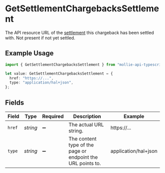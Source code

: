 # GetSettlementChargebacksSettlement

The API resource URL of the [settlement](get-settlement) this chargeback has been settled with. Not present if not yet settled.

## Example Usage

```typescript
import { GetSettlementChargebacksSettlement } from "mollie-api-typescript/models/operations";

let value: GetSettlementChargebacksSettlement = {
  href: "https://...",
  type: "application/hal+json",
};
```

## Fields

| Field                                                       | Type                                                        | Required                                                    | Description                                                 | Example                                                     |
| ----------------------------------------------------------- | ----------------------------------------------------------- | ----------------------------------------------------------- | ----------------------------------------------------------- | ----------------------------------------------------------- |
| `href`                                                      | *string*                                                    | :heavy_minus_sign:                                          | The actual URL string.                                      | https://...                                                 |
| `type`                                                      | *string*                                                    | :heavy_minus_sign:                                          | The content type of the page or endpoint the URL points to. | application/hal+json                                        |